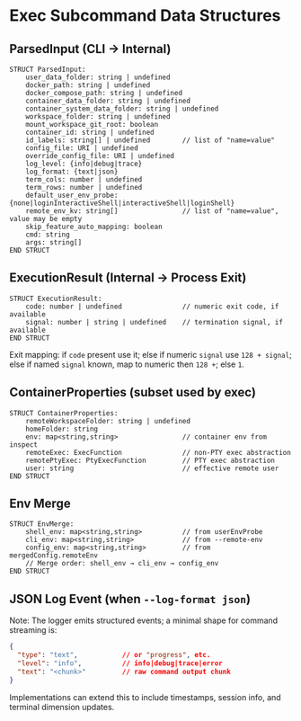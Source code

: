 # Exec Subcommand Data Structures

## ParsedInput (CLI → Internal)
```pseudocode
STRUCT ParsedInput:
    user_data_folder: string | undefined
    docker_path: string | undefined
    docker_compose_path: string | undefined
    container_data_folder: string | undefined
    container_system_data_folder: string | undefined
    workspace_folder: string | undefined
    mount_workspace_git_root: boolean
    container_id: string | undefined
    id_labels: string[] | undefined        // list of "name=value"
    config_file: URI | undefined
    override_config_file: URI | undefined
    log_level: {info|debug|trace}
    log_format: {text|json}
    term_cols: number | undefined
    term_rows: number | undefined
    default_user_env_probe: {none|loginInteractiveShell|interactiveShell|loginShell}
    remote_env_kv: string[]                // list of "name=value", value may be empty
    skip_feature_auto_mapping: boolean
    cmd: string
    args: string[]
END STRUCT
```

## ExecutionResult (Internal → Process Exit)
```pseudocode
STRUCT ExecutionResult:
    code: number | undefined               // numeric exit code, if available
    signal: number | string | undefined    // termination signal, if available
END STRUCT
```

Exit mapping: if `code` present use it; else if numeric `signal` use `128 + signal`; else if named `signal` known, map to numeric then `128 +`; else `1`.

## ContainerProperties (subset used by exec)
```pseudocode
STRUCT ContainerProperties:
    remoteWorkspaceFolder: string | undefined
    homeFolder: string
    env: map<string,string>                // container env from inspect
    remoteExec: ExecFunction               // non-PTY exec abstraction
    remotePtyExec: PtyExecFunction         // PTY exec abstraction
    user: string                           // effective remote user
END STRUCT
```

## Env Merge
```pseudocode
STRUCT EnvMerge:
    shell_env: map<string,string>          // from userEnvProbe
    cli_env: map<string,string>            // from --remote-env
    config_env: map<string,string>         // from mergedConfig.remoteEnv
    // Merge order: shell_env → cli_env → config_env
END STRUCT
```

## JSON Log Event (when `--log-format json`)
Note: The logger emits structured events; a minimal shape for command streaming is:
```json
{
  "type": "text",           // or "progress", etc.
  "level": "info",          // info|debug|trace|error
  "text": "<chunk>"         // raw command output chunk
}
```
Implementations can extend this to include timestamps, session info, and terminal dimension updates.

